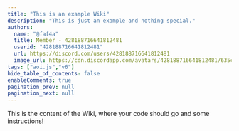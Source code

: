 ```yaml
---
title: "This is an example Wiki"
description: "This is just an example and nothing special."
authors:
  name: "@faf4a"
  title: Member - 428188716641812481
  userid: "428188716641812481"
  url: https://discord.com/users/428188716641812481
  image_url: https://cdn.discordapp.com/avatars/428188716641812481/635c1dca728b68c2fa329dbcb3330204.png
tags: ["aoi.js","v6"]
hide_table_of_contents: false
enableComments: true
pagination_prev: null
pagination_next: null
---
```


This is the content of the Wiki, where your code should go and some instructions!
